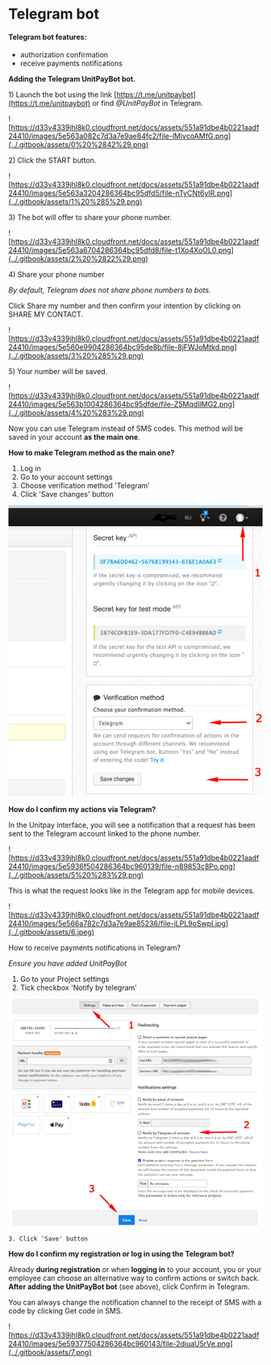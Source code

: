 # Telegram bot

#### Telegram bot features: 

* authorization confirmation
* receive payments notifications

**Adding the Telegram UnitPayBot bot.** 

1\) Launch the bot using the link [https://t.me/unitpaybot](https://t.me/unitpaybot) or find _@UnitPayBot_ in Telegram.

![https://d33v4339jhl8k0.cloudfront.net/docs/assets/551a91dbe4b0221aadf24410/images/5e563a082c7d3a7e9ae84fc2/file-lMjvcoAMfG.png](../.gitbook/assets/0%20%2842%29.png)

2\) Click the START button.

![https://d33v4339jhl8k0.cloudfront.net/docs/assets/551a91dbe4b0221aadf24410/images/5e563a3204286364bc95dfd5/file-nTyCNt6yIR.png](../.gitbook/assets/1%20%285%29.png)

3\) The bot will offer to share your phone number. 

![https://d33v4339jhl8k0.cloudfront.net/docs/assets/551a91dbe4b0221aadf24410/images/5e563a6704286364bc95dfd8/file-t1Xo4XoOL0.png](../.gitbook/assets/2%20%2822%29.png)

4\) Share your phone number

_By default, Telegram does not share phone numbers to bots._

Click Share my number and then confirm your intention by clicking on SHARE MY CONTACT. 

![https://d33v4339jhl8k0.cloudfront.net/docs/assets/551a91dbe4b0221aadf24410/images/5e560e9904286364bc95de8b/file-8jFWJoMtkd.png](../.gitbook/assets/3%20%285%29.png)

5\) Your number will be saved.

![https://d33v4339jhl8k0.cloudfront.net/docs/assets/551a91dbe4b0221aadf24410/images/5e563b1004286364bc95dfde/file-Z5MqdIlMG2.png](../.gitbook/assets/4%20%283%29.png)

Now you can use Telegram instead of SMS codes. This method will be saved in your account **as the main one**.

**How to make Telegram method as the main one?** 

1. Log in
2. Go to your account settings
3. Choose verification method 'Telegram'
4. Click 'Save changes' button

![](../.gitbook/assets/image%20%2818%29.png)

**How do I confirm my actions via Telegram?**

In the Unitpay interface, you will see a notification that a request has been sent to the Telegram account linked to the phone number. 

![https://d33v4339jhl8k0.cloudfront.net/docs/assets/551a91dbe4b0221aadf24410/images/5e5936f504286364bc960139/file-n89853c8Po.png](../.gitbook/assets/5%20%283%29.png)

This is what the request looks like in the Telegram app for mobile devices. 

![https://d33v4339jhl8k0.cloudfront.net/docs/assets/551a91dbe4b0221aadf24410/images/5e566a782c7d3a7e9ae85236/file-jLPL9oSwpI.jpg](../.gitbook/assets/6.jpeg)



How to receive payments notifications in Telegram?

_Ensure you have added UnitPayBot_

1. Go to your Project settings
2. Tick checkbox 'Notify by telegram'

![](../.gitbook/assets/telegramm-notifications.png)

    3. Click 'Save' button

**How do I confirm my registration or log in using the Telegram bot?**

Already **during registration** or when **logging in** to your account, you or your employee can choose an alternative way to confirm actions or switch back. **After adding the UnitPayBot bot** \(see above\), click Confirm in Telegram.

You can always change the notification channel to the receipt of SMS with a code by clicking Get code in SMS.

![https://d33v4339jhl8k0.cloudfront.net/docs/assets/551a91dbe4b0221aadf24410/images/5e59377504286364bc960143/file-2diuaU5rVe.png](../.gitbook/assets/7.png)





